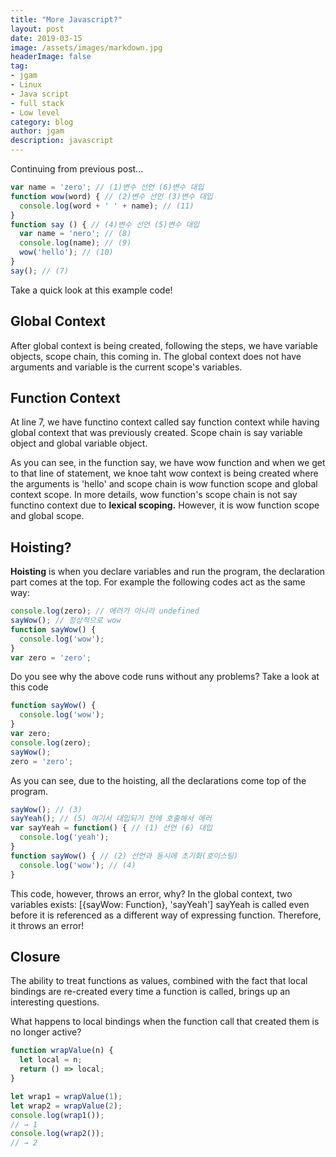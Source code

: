 ```yaml
---
title: "More Javascript?"
layout: post
date: 2019-03-15
image: /assets/images/markdown.jpg
headerImage: false
tag:
- jgam
- Linux
- Java script
- full stack
- Low level
category: blog
author: jgam
description: javascript
---
```


Continuing from previous post...

```javascript
var name = 'zero'; // (1)변수 선언 (6)변수 대입
function wow(word) { // (2)변수 선언 (3)변수 대입
  console.log(word + ' ' + name); // (11)
}
function say () { // (4)변수 선언 (5)변수 대입
  var name = 'nero'; // (8)
  console.log(name); // (9)
  wow('hello'); // (10)
}
say(); // (7)
```
Take a quick look at this example code!

## Global Context

After global context is being created, following the steps, we have variable objects, scope chain, this coming in. The global context does not have arguments and variable is the current scope's variables.

## Function Context

At line 7, we have functino context called say function context while having global context that was previously created. Scope chain is say variable object and global variable object.

As you can see, in the function say, we have wow function and when we get to that line of statement, we knoe taht wow context is being created where the arguments is 'hello' and scope chain is wow function scope and global context scope. In more details, wow function's scope chain is not say functino context due to **lexical scoping.** However, it is wow function scope and global scope.

## Hoisting?

**Hoisting** is when you declare variables and run the program, the declaration part comes at the top. For example the following codes act as the same way:
```javascript
console.log(zero); // 에러가 아니라 undefined
sayWow(); // 정상적으로 wow
function sayWow() {
  console.log('wow');
}
var zero = 'zero';
```

Do you see why the above code runs without any problems? Take a look at this code

```javascript
function sayWow() {
  console.log('wow');
}
var zero;
console.log(zero);
sayWow();
zero = 'zero';
```

As you can see, due to the hoisting, all the declarations come top of the program.

```javascript
sayWow(); // (3)
sayYeah(); // (5) 여기서 대입되기 전에 호출해서 에러
var sayYeah = function() { // (1) 선언 (6) 대입
  console.log('yeah');
}
function sayWow() { // (2) 선언과 동시에 초기화(호이스팅)
  console.log('wow'); // (4)
}
```

This code, however, throws an error, why? In the global context, two variables exists: [{sayWow: Function}, 'sayYeah'] sayYeah is called even before it is referenced as a different way of expressing function. Therefore, it throws an error!

## Closure

The ability to treat functions as values, combined with the fact that local bindings are re-created every time a function is called, brings up an interesting questions.

What happens to local bindings when the function call that created them is no longer active?

```javascript
function wrapValue(n) {
  let local = n;
  return () => local;
}

let wrap1 = wrapValue(1);
let wrap2 = wrapValue(2);
console.log(wrap1());
// → 1
console.log(wrap2());
// → 2
```



